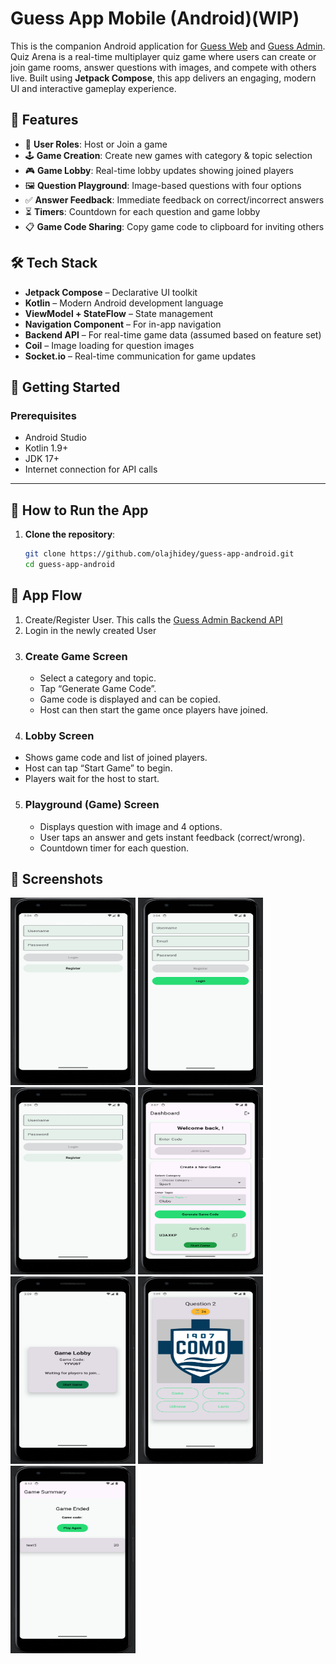 # Guess App Mobile (Android)(WIP)

This is the companion Android application for [Guess Web]() and [Guess Admin]().
Quiz Arena is a real-time multiplayer quiz game where users can create or join game rooms, answer questions with images, and compete with others live. Built using **Jetpack Compose**, this app delivers an engaging, modern UI and interactive gameplay experience.


## 🧩 Features

- 👤 **User Roles**: Host or Join a game
- 🕹️ **Game Creation**: Create new games with category & topic selection
- 🎮 **Game Lobby**: Real-time lobby updates showing joined players
- 🖼️ **Question Playground**: Image-based questions with four options
- ✅ **Answer Feedback**: Immediate feedback on correct/incorrect answers
- ⏳ **Timers**: Countdown for each question and game lobby
- 📋 **Game Code Sharing**: Copy game code to clipboard for inviting others

## 🛠️ Tech Stack

- **Jetpack Compose** – Declarative UI toolkit
- **Kotlin** – Modern Android development language
- **ViewModel + StateFlow** – State management
- **Navigation Component** – For in-app navigation
- **Backend API** – For real-time game data (assumed based on feature set)
- **Coil** – Image loading for question images
- **Socket.io** – Real-time communication for game updates

## 🚀 Getting Started

### Prerequisites

- Android Studio
- Kotlin 1.9+
- JDK 17+
- Internet connection for API calls

---

## 🧪 How to Run the App

1. **Clone the repository**:
   ```bash
   git clone https://github.com/olajhidey/guess-app-android.git
   cd guess-app-android
   ```

## 🧭 App Flow
1. Create/Register User. This calls the [Guess Admin Backend API]() 
2. Login in the newly created User 
3. ### Create Game Screen
   - Select a category and topic. 
   - Tap “Generate Game Code”. 
   - Game code is displayed and can be copied. 
   - Host can then start the game once players have joined.
4.  ### Lobby Screen
   - Shows game code and list of joined players.
   - Host can tap “Start Game” to begin. 
   - Players wait for the host to start.
5. ### Playground (Game) Screen
   - Displays question with image and 4 options.
   - User taps an answer and gets instant feedback (correct/wrong).
   - Countdown timer for each question.

## 📸 Screenshots
<img src="screenshots/1.png" alt="Login" width="200" height="300" />
<img src="screenshots/2.png" alt="Register" width="200" height="300" />
<img src="screenshots/3.png" alt="Dashboard" width="200" height="300" />
<img src="screenshots/4.png" alt="Start game" width="200" height="300" />
<img src="screenshots/5.png" alt="Lobby" width="200" height="300" />
<img src="screenshots/6.png" alt="Playground" width="200" height="300" />
<img src="screenshots/8.png" alt="Game Summary" width="200" height="300" />

